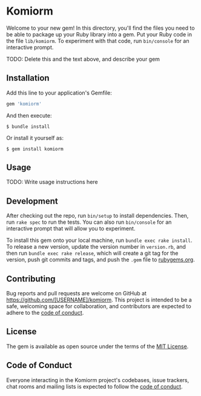 # Komiorm

Welcome to your new gem! In this directory, you'll find the files you need to be able to package up your Ruby library into a gem. Put your Ruby code in the file `lib/komiorm`. To experiment with that code, run `bin/console` for an interactive prompt.

TODO: Delete this and the text above, and describe your gem

## Installation

Add this line to your application's Gemfile:

```ruby
gem 'komiorm'
```

And then execute:

    $ bundle install

Or install it yourself as:

    $ gem install komiorm

## Usage

TODO: Write usage instructions here

## Development

After checking out the repo, run `bin/setup` to install dependencies. Then, run `rake spec` to run the tests. You can also run `bin/console` for an interactive prompt that will allow you to experiment.

To install this gem onto your local machine, run `bundle exec rake install`. To release a new version, update the version number in `version.rb`, and then run `bundle exec rake release`, which will create a git tag for the version, push git commits and tags, and push the `.gem` file to [rubygems.org](https://rubygems.org).

## Contributing

Bug reports and pull requests are welcome on GitHub at https://github.com/[USERNAME]/komiorm. This project is intended to be a safe, welcoming space for collaboration, and contributors are expected to adhere to the [code of conduct](https://github.com/[USERNAME]/komiorm/blob/master/CODE_OF_CONDUCT.md).


## License

The gem is available as open source under the terms of the [MIT License](https://opensource.org/licenses/MIT).

## Code of Conduct

Everyone interacting in the Komiorm project's codebases, issue trackers, chat rooms and mailing lists is expected to follow the [code of conduct](https://github.com/[USERNAME]/komiorm/blob/master/CODE_OF_CONDUCT.md).

